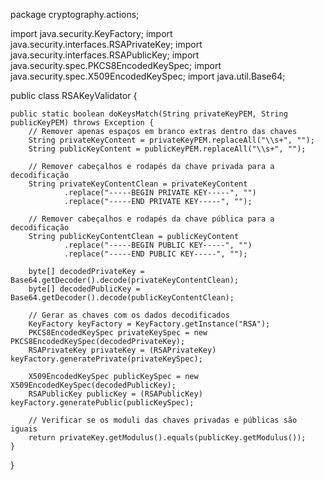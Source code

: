 package cryptography.actions;

import java.security.KeyFactory;
import java.security.interfaces.RSAPrivateKey;
import java.security.interfaces.RSAPublicKey;
import java.security.spec.PKCS8EncodedKeySpec;
import java.security.spec.X509EncodedKeySpec;
import java.util.Base64;

public class RSAKeyValidator {

    public static boolean doKeysMatch(String privateKeyPEM, String publicKeyPEM) throws Exception {
        // Remover apenas espaços em branco extras dentro das chaves
        String privateKeyContent = privateKeyPEM.replaceAll("\\s+", "");
        String publicKeyContent = publicKeyPEM.replaceAll("\\s+", "");

        // Remover cabeçalhos e rodapés da chave privada para a decodificação
        String privateKeyContentClean = privateKeyContent
                .replace("-----BEGIN PRIVATE KEY-----", "")
                .replace("-----END PRIVATE KEY-----", "");

        // Remover cabeçalhos e rodapés da chave pública para a decodificação
        String publicKeyContentClean = publicKeyContent
                .replace("-----BEGIN PUBLIC KEY-----", "")
                .replace("-----END PUBLIC KEY-----", "");

        byte[] decodedPrivateKey = Base64.getDecoder().decode(privateKeyContentClean);
        byte[] decodedPublicKey = Base64.getDecoder().decode(publicKeyContentClean);

        // Gerar as chaves com os dados decodificados
        KeyFactory keyFactory = KeyFactory.getInstance("RSA");
        PKCS8EncodedKeySpec privateKeySpec = new PKCS8EncodedKeySpec(decodedPrivateKey);
        RSAPrivateKey privateKey = (RSAPrivateKey) keyFactory.generatePrivate(privateKeySpec);

        X509EncodedKeySpec publicKeySpec = new X509EncodedKeySpec(decodedPublicKey);
        RSAPublicKey publicKey = (RSAPublicKey) keyFactory.generatePublic(publicKeySpec);

        // Verificar se os moduli das chaves privadas e públicas são iguais
        return privateKey.getModulus().equals(publicKey.getModulus());
    }
}
